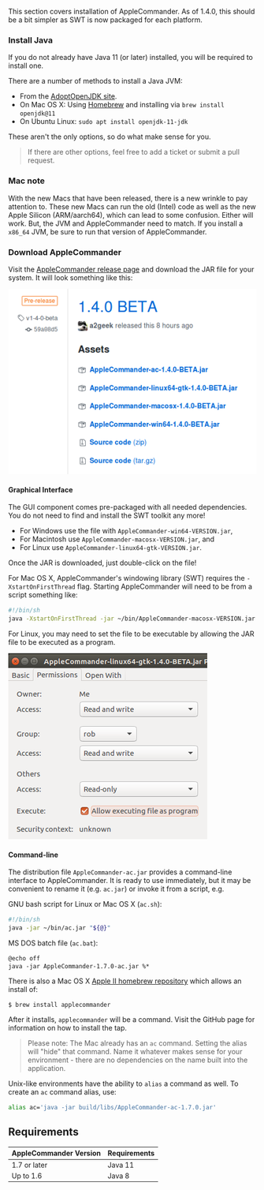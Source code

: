 This section covers installation of AppleCommander. As of 1.4.0, this should be a bit simpler as SWT is now packaged for each platform.

### Install Java

If you do not already have Java 11 (or later) installed, you will be required to install one.

There are a number of methods to install a Java JVM:

* From the [AdoptOpenJDK site](https://adoptopenjdk.net/).
* On Mac OS X: Using [Homebrew](https://brew.sh/) and installing via `brew install openjdk@11`
* On Ubuntu Linux: `sudo apt install openjdk-11-jdk`

These aren't the only options, so do what make sense for you. 

> If there are other options, feel free to add a ticket or submit a pull request.

### Mac note

With the new Macs that have been released, there is a new wrinkle to pay attention to. These new Macs can run the old (Intel) code as well as the new Apple Silicon (ARM/aarch64), which can lead to some confusion. Either will work. But, the JVM and AppleCommander need to match. If you install a `x86_64` JVM, be sure to run that version of AppleCommander.

### Download AppleCommander

Visit the [AppleCommander release page](https://github.com/AppleCommander/AppleCommander/releases) and download the JAR file for your system.  It will look something like this:

![GitHub release page for AppleCommander](images/github-release-page.png)

#### Graphical Interface

The GUI component comes pre-packaged with all needed dependencies. You do not need to find and install the SWT toolkit any more!

* For Windows use the file with `AppleCommander-win64-VERSION.jar`,
* For Macintosh use `AppleCommander-macosx-VERSION.jar`, and
* For Linux use `AppleCommander-linux64-gtk-VERSION.jar`.

Once the JAR is downloaded, just double-click on the file!

For Mac OS X, AppleCommander's windowing library (SWT) requires the `-XstartOnFirstThread` flag. Starting AppleCommander will need to be from a script something like:
```bash
#!/bin/sh
java -XstartOnFirstThread -jar ~/bin/AppleCommander-macosx-VERSION.jar
```

For Linux, you may need to set the file to be executable by allowing the JAR file to be executed as a program.

![Setting execute permission in Ubuntu Linux](images/linux-ubuntu-properties.png)

#### Command-line

The distribution file `AppleCommander-ac.jar` provides a command-line interface to AppleCommander. It is ready to use immediately, but it may be convenient to rename it (e.g. `ac.jar`) or invoke it from a script, e.g.

GNU bash script for Linux or Mac OS X (`ac.sh`):
```bash
#!/bin/sh
java -jar ~/bin/ac.jar "${@}"
```

MS DOS batch file (`ac.bat`):
```batch
@echo off
java -jar AppleCommander-1.7.0-ac.jar %*
```

There is also a Mac OS X [Apple II homebrew repository](https://github.com/lifepillar/homebrew-appleii) which allows an install of:
```
$ brew install applecommander
```
After it installs, `applecommander` will be a command. Visit the GitHub page for information on how to install the tap.

> Please note: The Mac already has an `ac` command. Setting the alias will "hide" that command. Name it whatever makes sense for your environment - there are no dependencies on the name built into the application.

Unix-like environments have the ability to `alias` a command as well. To create an `ac` command alias, use:
```bash
alias ac='java -jar build/libs/AppleCommander-ac-1.7.0.jar'
```

## Requirements

| AppleCommander Version | Requirements |
| --- | --- |
| 1.7 or later | Java 11 | 
| Up to 1.6 | Java 8 |
